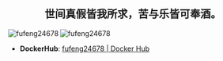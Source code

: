 <div align="center"> <h2>世间真假皆我所求，苦与乐皆可奉酒。</h2> </div>

<div>
    <img align="left" src="https://github-readme-stats.vercel.app/api/top-langs?username=fufeng24678&show_icons=true&locale=cn&layout=compact&PAT_1idhej1" alt="fufeng24678" />
    <img align="center" src="https://github-readme-stats.vercel.app/api?username=fufeng24678&show_icons=true&locale=cn&PAT_1idhej1" alt="fufeng24678" />
</div>

- **DockerHub**: [fufeng24678 | Docker Hub](https://hub.docker.com/u/fufeng24678) 
